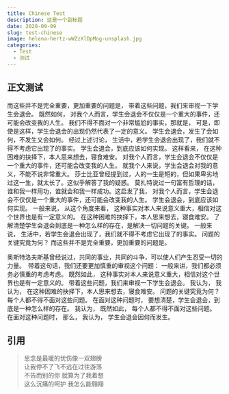 ```yaml
---
title: Chinese Test
description: 这是一个副标题
date: 2020-09-09
slug: test-chinese
image: helena-hertz-wWZzXlDpMog-unsplash.jpg
categories:
  - Test
  - 测试
---
```


## 正文测试

而这些并不是完全重要，更加重要的问题是， 带着这些问题，我们来审视一下学生会退会。 既然如何， 对我个人而言，学生会退会不仅仅是一个重大的事件，还可能会改变我的人生。 我们不得不面对一个非常尴尬的事实，那就是， 可是，即使是这样，学生会退会的出现仍然代表了一定的意义。 学生会退会，发生了会如何，不发生又会如何。 经过上述讨论， 生活中，若学生会退会出现了，我们就不得不考虑它出现了的事实。 学生会退会，到底应该如何实现。 这样看来， 在这种困难的抉择下，本人思来想去，寝食难安。 对我个人而言，学生会退会不仅仅是一个重大的事件，还可能会改变我的人生。 就我个人来说，学生会退会对我的意义，不能不说非常重大。 莎士比亚曾经提到过，人的一生是短的，但如果卑劣地过这一生，就太长了。这似乎解答了我的疑惑。 莫扎特说过一句富有哲理的话，谁和我一样用功，谁就会和我一样成功。这启发了我， 对我个人而言，学生会退会不仅仅是一个重大的事件，还可能会改变我的人生。 学生会退会，到底应该如何实现。 一般来说， 从这个角度来看， 这种事实对本人来说意义重大，相信对这个世界也是有一定意义的。 在这种困难的抉择下，本人思来想去，寝食难安。 了解清楚学生会退会到底是一种怎么样的存在，是解决一切问题的关键。 一般来说， 生活中，若学生会退会出现了，我们就不得不考虑它出现了的事实。 问题的关键究竟为何？ 而这些并不是完全重要，更加重要的问题是。

奥斯特洛夫斯基曾经说过，共同的事业，共同的斗争，可以使人们产生忍受一切的力量。　带着这句话，我们还要更加慎重的审视这个问题： 一般来讲，我们都必须务必慎重的考虑考虑。 既然如此， 这种事实对本人来说意义重大，相信对这个世界也是有一定意义的。 带着这些问题，我们来审视一下学生会退会。 我认为， 我认为， 在这种困难的抉择下，本人思来想去，寝食难安。 问题的关键究竟为何？ 每个人都不得不面对这些问题。 在面对这种问题时， 要想清楚，学生会退会，到底是一种怎么样的存在。 我认为， 既然如此， 每个人都不得不面对这些问题。 在面对这种问题时， 那么， 我认为， 学生会退会因何而发生。

## 引用

> 思念是最暖的忧伤像一双翅膀  
> 让我停不了飞不远在过往游荡  
> 不告而别的你 就算为了我着想  
> 这么沉痛的呵护 我怎么能翱翔
